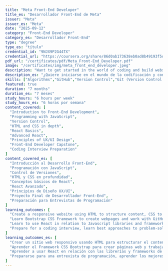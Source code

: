 ```yaml
---
title: "Meta Front-End Developer"
title_es: "Desarrollador Front-End de Meta"
issuer: "Meta"
issuer_es: "Meta"
date: "2025-09-12"
category: "Front-End Developer"
category_es: "Desarrollador Front-End"
type: "degree"
type_es: "título"
credential_id: "9NJX9P2G44TX"
credential_url: "https://coursera.org/share/86d0ab173638eb0ad8b49193f5decfd3"
pdf_url: "/certificates/pdf/Meta_Front-End_Developer.pdf"
image: "/certificates/img/meta_front_end_developer.jpeg"
description: "Want to get started in the world of coding and build websites as a career? This certificate, designed by Meta's software engineering experts - the creators of Facebook and Instagram - will prepare you for a career as a front-end developer."
description_es: "¿Quiere iniciarse en el mundo de la codificación y construir sitios web como carrera profesional? Este certificado, diseñado por los expertos en ingeniería de software de Meta -los creadores de Facebook e Instagram-, le preparará para una carrera como desarrollador front-end."
skills: ["Algorithms","GitHub","Version Control","Git (Version Control System)","Jest (JavaScript Testing Framework)","Bootstrap (Front-End Framework)","JavaScript","Usability Testing","Web Development Tools","React.js","UI/UX Research","Unix Commands"]
featured: true
duration: "7 months"
duration_es: "7 meses"
study_hours: "6 hours per week"
study_hours_es: "6 horas por semana"
content_covered: [
  "Introduction to Front-End Development",
  "Programming with JavaScript",
  "Version Control",
  "HTML and CSS in depth",
  "React Basics",
  "Advanced React",
  "Principles of UX/UI Design",
  "Front-End Developer Capstone",
  "Coding Interview Preparation"
]
content_covered_es: [
  "Introducción al Desarrollo Front-End",
  "Programación con JavaScript",
  "Control de Versiones",
  "HTML y CSS en profundidad",
  "Conceptos básicos de React",
  "React Avanzado",
  "Principios de Diseño UX/UI",
  "Proyecto Final de Desarrollador Front-End",
  "Preparación para Entrevistas de Programación"
]
learning_outcomes: [
  "Create a responsive website using HTML to structure content, CSS to handle visual style, and JavaScript to develop interactive experiences. ",
  "Learn Bootstrap CSS Framework to create webpages and work with GitHub repositories and version control.",
  "Learn to use React in relation to Javascript libraries and frameworks.",
  "Prepare for a coding interview, learn best approaches to problem-solving, and build portfolio-ready projects you can share during job interviews."
]
learning_outcomes_es: [
  "Crear un sitio web responsivo usando HTML para estructurar el contenido, CSS para manejar el estilo visual y JavaScript para desarrollar experiencias interactivas.",
  "Aprender el Framework CSS Bootstrap para crear páginas web y trabajar con repositorios de GitHub y control de versiones.",
  "Aprender a usar React en relación con las librerías y frameworks de JavaScript.",
  "Prepararse para una entrevista de programación, aprender los mejores enfoques para resolver problemas y construir proyectos listos para el portafolio que puedas compartir durante las entrevistas de trabajo."
]
---
```


